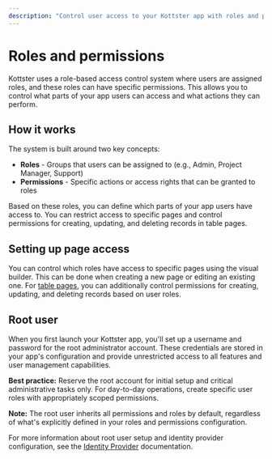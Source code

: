 ```yaml
---
description: "Control user access to your Kottster app with roles and permissions. Set up page access and table operation permissions."
---
```


# Roles and permissions

Kottster uses a role-based access control system where users are assigned roles, and these roles can have specific permissions. This allows you to control what parts of your app users can access and what actions they can perform.

## How it works

The system is built around two key concepts:

- **Roles** - Groups that users can be assigned to (e.g., Admin, Project Manager, Support)
- **Permissions** - Specific actions or access rights that can be granted to roles

Based on these roles, you can define which parts of your app users have access to. You can restrict access to specific pages and control permissions for creating, updating, and deleting records in table pages.

## Setting up page access

You can control which roles have access to specific pages using the visual builder. This can be done when creating a new page or editing an existing one. For [table pages](../table/introduction.md), you can additionally control permissions for creating, updating, and deleting records based on user roles.

## Root user

When you first launch your Kottster app, you'll set up a username and password for the root administrator account. These credentials are stored in your app's configuration and provide unrestricted access to all features and user management capabilities.

**Best practice:** Reserve the root account for initial setup and critical administrative tasks only. For day-to-day operations, create specific user roles with appropriately scoped permissions.

**Note:** The root user inherits all permissions and roles by default, regardless of what's explicitly defined in your roles and permissions configuration.

For more information about root user setup and identity provider configuration, see the [Identity Provider](../app-configuration/identity-provider.md) documentation.